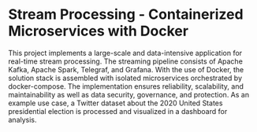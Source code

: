 # Stream Processing - Containerized Microservices with Docker
This project implements a large-scale and data-intensive application for real-time stream processing. The streaming pipeline consists of Apache Kafka, Apache Spark, Telegraf, and Grafana. With the use of Docker, the solution stack is assembled with isolated microservices orchestrated by docker-compose. The implementation ensures reliability, scalability, and maintainability as well as data security, governance, and protection. As an example use case, a Twitter dataset about the 2020 United States presidential election is processed and visualized in a dashboard for analysis.